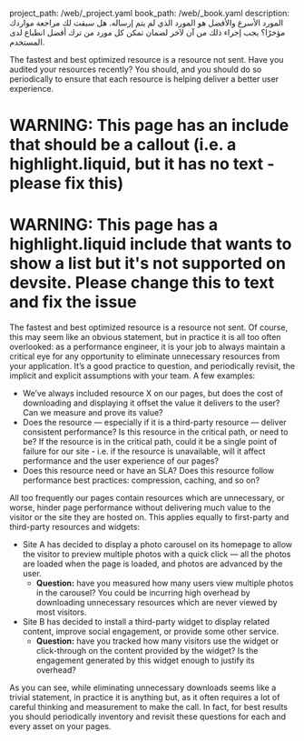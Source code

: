 project_path: /web/_project.yaml
book_path: /web/_book.yaml
description: المورد الأسرع والأفضل هو المورد الذي لم يتم إرساله. هل سبقت لك مراجعة مواردك مؤخرًا؟ يجب إجراء ذلك من آن لآخر لضمان تمكن كل مورد من ترك أفضل انطباع لدى المستخدم.

<p class="intro">
The fastest and best optimized resource is a resource not sent. Have you audited your resources recently? You should, and you should do so periodically to ensure that each resource is helping deliver a better user experience.
</p>

















# WARNING: This page has an include that should be a callout (i.e. a highlight.liquid, but it has no text - please fix this)



# WARNING: This page has a highlight.liquid include that wants to show a list but it's not supported on devsite. Please change this to text and fix the issue






The fastest and best optimized resource is a resource not sent. Of course, this may seem like an obvious statement, but in practice it is all too often overlooked: as a performance engineer, it is your job to always maintain a critical eye for any opportunity to eliminate unnecessary resources from your application. It’s a good practice to question, and periodically revisit, the implicit and explicit assumptions with your team. A few examples:

* We’ve always included resource X on our pages, but does the cost of downloading and displaying it offset the value it delivers to the user? Can we measure and prove its value?
* Does the resource &mdash; especially if it is a third-party resource &mdash; deliver consistent performance? Is this resource in the critical path, or need to be? If the resource is in the critical path, could it be a single point of failure for our site - i.e. if the resource is unavailable, will it affect performance and the user experience of our pages?
* Does this resource need or have an SLA? Does this resource follow performance best practices: compression, caching, and so on?

All too frequently our pages contain resources which are unnecessary, or worse, hinder page performance without delivering much value to the visitor or the site they are hosted on. This applies equally to first-party and third-party resources and widgets:

* Site A has decided to display a photo carousel on its homepage to allow the visitor to preview multiple photos with a quick click &mdash; all the photos are loaded when the page is loaded, and photos are advanced by the user.
    * **Question:** have you measured how many users view multiple photos in the carousel? You could be incurring high overhead by downloading unnecessary resources which are never viewed by most visitors.
* Site B has decided to install a third-party widget to display related content, improve social engagement, or provide some other service.
    * **Question:** have you tracked how many visitors use the widget or click-through on the content provided by the widget? Is the engagement generated by this widget enough to justify its overhead?

As you can see, while eliminating unnecessary downloads seems like a trivial statement, in practice it is anything but, as it often requires a lot of careful thinking and measurement to make the call. In fact, for best results you should periodically inventory and revisit these questions for each and every asset on your pages.

